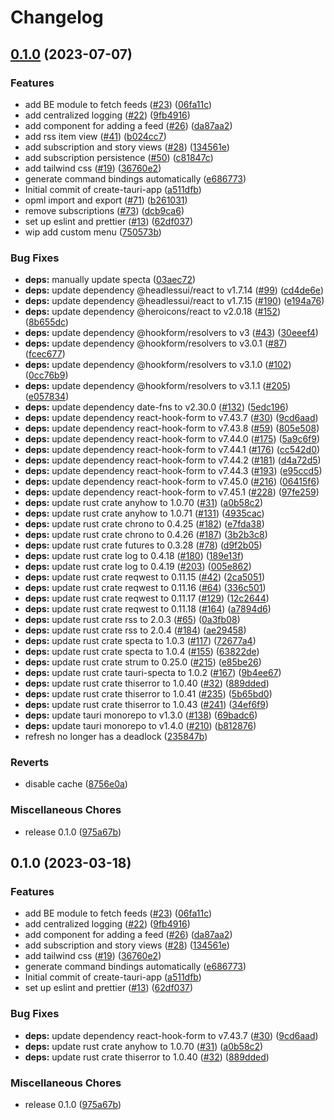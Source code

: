 # Changelog

## [0.1.0](https://github.com/iMobs/crab-reader/compare/crab-reader-v0.1.0...crab-reader-v0.1.0) (2023-07-07)


### Features

* add BE module to fetch feeds ([#23](https://github.com/iMobs/crab-reader/issues/23)) ([06fa11c](https://github.com/iMobs/crab-reader/commit/06fa11c7c96caf2f4f41d048213a9e9c4bc13e38))
* add centralized logging ([#22](https://github.com/iMobs/crab-reader/issues/22)) ([9fb4916](https://github.com/iMobs/crab-reader/commit/9fb49164b0eed3e7aa09d7286635229f3c407be1))
* add component for adding a feed ([#26](https://github.com/iMobs/crab-reader/issues/26)) ([da87aa2](https://github.com/iMobs/crab-reader/commit/da87aa239dbf23c9b0e72a7555da77be5b90686e))
* add rss item view ([#41](https://github.com/iMobs/crab-reader/issues/41)) ([b024cc7](https://github.com/iMobs/crab-reader/commit/b024cc799a5bec2563e2f797777f3f1b83913938))
* add subscription and story views ([#28](https://github.com/iMobs/crab-reader/issues/28)) ([134561e](https://github.com/iMobs/crab-reader/commit/134561ed1f1bb8607837e144835ff53db2daee0d))
* add subscription persistence ([#50](https://github.com/iMobs/crab-reader/issues/50)) ([c81847c](https://github.com/iMobs/crab-reader/commit/c81847c37447e806c24cce47aff448d1170450de))
* add tailwind css ([#19](https://github.com/iMobs/crab-reader/issues/19)) ([36760e2](https://github.com/iMobs/crab-reader/commit/36760e2922fd424c74519a2fcecb6a8e725fb962))
* generate command bindings automatically ([e686773](https://github.com/iMobs/crab-reader/commit/e686773700ebf57b263706077101a7c63bc13bfc))
* Initial commit of create-tauri-app ([a511dfb](https://github.com/iMobs/crab-reader/commit/a511dfb3384ea57fd8114131ae8a38f5e6f7a24d))
* opml import and export ([#71](https://github.com/iMobs/crab-reader/issues/71)) ([b261031](https://github.com/iMobs/crab-reader/commit/b26103180867574d76c0760d02b2fd47d44b9b69))
* remove subscriptions ([#73](https://github.com/iMobs/crab-reader/issues/73)) ([dcb9ca6](https://github.com/iMobs/crab-reader/commit/dcb9ca67d7a4f9e160d1d8890e0a5cb2f29820f0))
* set up eslint and prettier ([#13](https://github.com/iMobs/crab-reader/issues/13)) ([62df037](https://github.com/iMobs/crab-reader/commit/62df03767484cc0b154a4cab275af937001cdf5d))
* wip add custom menu ([750573b](https://github.com/iMobs/crab-reader/commit/750573b430924105761d9bbf631014840b0d01b3))


### Bug Fixes

* **deps:** manually update specta ([03aec72](https://github.com/iMobs/crab-reader/commit/03aec72e6180c54f840895cee6012cebbc48bcf2))
* **deps:** update dependency @headlessui/react to v1.7.14 ([#99](https://github.com/iMobs/crab-reader/issues/99)) ([cd4de6e](https://github.com/iMobs/crab-reader/commit/cd4de6e7bef15b94e51cc62e583923089fa4513a))
* **deps:** update dependency @headlessui/react to v1.7.15 ([#190](https://github.com/iMobs/crab-reader/issues/190)) ([e194a76](https://github.com/iMobs/crab-reader/commit/e194a7689c2a260e8065dd440b96b1553492b7e2))
* **deps:** update dependency @heroicons/react to v2.0.18 ([#152](https://github.com/iMobs/crab-reader/issues/152)) ([8b655dc](https://github.com/iMobs/crab-reader/commit/8b655dcb847b3ece79e7f8f634605d622a7956b9))
* **deps:** update dependency @hookform/resolvers to v3 ([#43](https://github.com/iMobs/crab-reader/issues/43)) ([30eeef4](https://github.com/iMobs/crab-reader/commit/30eeef47eb5c379174e8dc1de3362f5fdb8be30f))
* **deps:** update dependency @hookform/resolvers to v3.0.1 ([#87](https://github.com/iMobs/crab-reader/issues/87)) ([fcec677](https://github.com/iMobs/crab-reader/commit/fcec677a2f580ab5e1847e9a41de9f2d68b1cf80))
* **deps:** update dependency @hookform/resolvers to v3.1.0 ([#102](https://github.com/iMobs/crab-reader/issues/102)) ([0cc76b9](https://github.com/iMobs/crab-reader/commit/0cc76b9984d9dc3f2ca9c959059bf46df087afb4))
* **deps:** update dependency @hookform/resolvers to v3.1.1 ([#205](https://github.com/iMobs/crab-reader/issues/205)) ([e057834](https://github.com/iMobs/crab-reader/commit/e057834ee2290a6ba9c2509d2aa98f31368bad88))
* **deps:** update dependency date-fns to v2.30.0 ([#132](https://github.com/iMobs/crab-reader/issues/132)) ([5edc196](https://github.com/iMobs/crab-reader/commit/5edc196a9d2bb431ca43744653ed3043a287ea23))
* **deps:** update dependency react-hook-form to v7.43.7 ([#30](https://github.com/iMobs/crab-reader/issues/30)) ([9cd6aad](https://github.com/iMobs/crab-reader/commit/9cd6aadbb550e1487bf5cad7fcfdeaa793aafe5b))
* **deps:** update dependency react-hook-form to v7.43.8 ([#59](https://github.com/iMobs/crab-reader/issues/59)) ([805e508](https://github.com/iMobs/crab-reader/commit/805e508189f1aa01ce1cb083f62a47bc67d8d36d))
* **deps:** update dependency react-hook-form to v7.44.0 ([#175](https://github.com/iMobs/crab-reader/issues/175)) ([5a9c6f9](https://github.com/iMobs/crab-reader/commit/5a9c6f9e3e8bd41d9f2596412a5a70ff345719ed))
* **deps:** update dependency react-hook-form to v7.44.1 ([#176](https://github.com/iMobs/crab-reader/issues/176)) ([cc542d0](https://github.com/iMobs/crab-reader/commit/cc542d02f2f749fe68945d5bbf6a91079b3f3752))
* **deps:** update dependency react-hook-form to v7.44.2 ([#181](https://github.com/iMobs/crab-reader/issues/181)) ([d4a72d5](https://github.com/iMobs/crab-reader/commit/d4a72d5e20c38ba3f98ddfcac61e50be631bddbe))
* **deps:** update dependency react-hook-form to v7.44.3 ([#193](https://github.com/iMobs/crab-reader/issues/193)) ([e95ccd5](https://github.com/iMobs/crab-reader/commit/e95ccd5a349cb0554f2d9fab8ad12bf7e2c5666a))
* **deps:** update dependency react-hook-form to v7.45.0 ([#216](https://github.com/iMobs/crab-reader/issues/216)) ([06415f6](https://github.com/iMobs/crab-reader/commit/06415f6d3d350c605e449f7f2d0d8d1cb36d14eb))
* **deps:** update dependency react-hook-form to v7.45.1 ([#228](https://github.com/iMobs/crab-reader/issues/228)) ([97fe259](https://github.com/iMobs/crab-reader/commit/97fe259ea71b1e2c4004a9504d996b64dd7d5f62))
* **deps:** update rust crate anyhow to 1.0.70 ([#31](https://github.com/iMobs/crab-reader/issues/31)) ([a0b58c2](https://github.com/iMobs/crab-reader/commit/a0b58c2cd275cc9b4b5d66dbbf3d89a41049d28a))
* **deps:** update rust crate anyhow to 1.0.71 ([#131](https://github.com/iMobs/crab-reader/issues/131)) ([4935cac](https://github.com/iMobs/crab-reader/commit/4935caccc1dd3a119f902386ce9c7df4f89589bc))
* **deps:** update rust crate chrono to 0.4.25 ([#182](https://github.com/iMobs/crab-reader/issues/182)) ([e7fda38](https://github.com/iMobs/crab-reader/commit/e7fda384658ff44b3dee733f81930d9a6eafeafb))
* **deps:** update rust crate chrono to 0.4.26 ([#187](https://github.com/iMobs/crab-reader/issues/187)) ([3b2b3c8](https://github.com/iMobs/crab-reader/commit/3b2b3c8d21461b32aa2672ece139a5cb448f7d78))
* **deps:** update rust crate futures to 0.3.28 ([#78](https://github.com/iMobs/crab-reader/issues/78)) ([d9f2b05](https://github.com/iMobs/crab-reader/commit/d9f2b05f9835383abd883b8b917a686fe1507bee))
* **deps:** update rust crate log to 0.4.18 ([#180](https://github.com/iMobs/crab-reader/issues/180)) ([189e13f](https://github.com/iMobs/crab-reader/commit/189e13f72d10b05634ac59cccd72c20d2e57eac2))
* **deps:** update rust crate log to 0.4.19 ([#203](https://github.com/iMobs/crab-reader/issues/203)) ([005e862](https://github.com/iMobs/crab-reader/commit/005e862270b2eb427589b9772c4faaad40ac0578))
* **deps:** update rust crate reqwest to 0.11.15 ([#42](https://github.com/iMobs/crab-reader/issues/42)) ([2ca5051](https://github.com/iMobs/crab-reader/commit/2ca5051cd3ab8cd8ee922ac8d64a7808373d5af5))
* **deps:** update rust crate reqwest to 0.11.16 ([#64](https://github.com/iMobs/crab-reader/issues/64)) ([336c501](https://github.com/iMobs/crab-reader/commit/336c501752e18e9dcb0686cb7e52e77abbde906a))
* **deps:** update rust crate reqwest to 0.11.17 ([#129](https://github.com/iMobs/crab-reader/issues/129)) ([12c2644](https://github.com/iMobs/crab-reader/commit/12c264462f880fffe23a8f4b5e3bc2153a459727))
* **deps:** update rust crate reqwest to 0.11.18 ([#164](https://github.com/iMobs/crab-reader/issues/164)) ([a7894d6](https://github.com/iMobs/crab-reader/commit/a7894d60d918931431aa48725236a67db485e491))
* **deps:** update rust crate rss to 2.0.3 ([#65](https://github.com/iMobs/crab-reader/issues/65)) ([0a3fb08](https://github.com/iMobs/crab-reader/commit/0a3fb08b1befae2774aff62d8a8e5a28e17d3b03))
* **deps:** update rust crate rss to 2.0.4 ([#184](https://github.com/iMobs/crab-reader/issues/184)) ([ae29458](https://github.com/iMobs/crab-reader/commit/ae2945874bd017e83cda3be326eefb8524d836f8))
* **deps:** update rust crate specta to 1.0.3 ([#117](https://github.com/iMobs/crab-reader/issues/117)) ([72677a4](https://github.com/iMobs/crab-reader/commit/72677a43550ded68649bd39c8084942d3ba66ef9))
* **deps:** update rust crate specta to 1.0.4 ([#155](https://github.com/iMobs/crab-reader/issues/155)) ([63822de](https://github.com/iMobs/crab-reader/commit/63822de01da059d3f52220020f6c3ab6d6d14502))
* **deps:** update rust crate strum to 0.25.0 ([#215](https://github.com/iMobs/crab-reader/issues/215)) ([e85be26](https://github.com/iMobs/crab-reader/commit/e85be26dfeef9e87499c21ee89aa763eb98502a7))
* **deps:** update rust crate tauri-specta to 1.0.2 ([#167](https://github.com/iMobs/crab-reader/issues/167)) ([9b4ee67](https://github.com/iMobs/crab-reader/commit/9b4ee679be59d93c5ac18d767fb780b4b3ea0441))
* **deps:** update rust crate thiserror to 1.0.40 ([#32](https://github.com/iMobs/crab-reader/issues/32)) ([889dded](https://github.com/iMobs/crab-reader/commit/889dded3e7351e3feef6b7442ab9991e0c4c866d))
* **deps:** update rust crate thiserror to 1.0.41 ([#235](https://github.com/iMobs/crab-reader/issues/235)) ([5b65bd0](https://github.com/iMobs/crab-reader/commit/5b65bd0f03908e0bb3074a522e38e358e392fc87))
* **deps:** update rust crate thiserror to 1.0.43 ([#241](https://github.com/iMobs/crab-reader/issues/241)) ([34ef6f9](https://github.com/iMobs/crab-reader/commit/34ef6f93207882a45b327e9a31bdb4d1451af9d5))
* **deps:** update tauri monorepo to v1.3.0 ([#138](https://github.com/iMobs/crab-reader/issues/138)) ([69badc6](https://github.com/iMobs/crab-reader/commit/69badc63e5487094d92d8306d8fb8bf5ecc7d933))
* **deps:** update tauri monorepo to v1.4.0 ([#210](https://github.com/iMobs/crab-reader/issues/210)) ([b812876](https://github.com/iMobs/crab-reader/commit/b812876d02d7e841de6d0ab5ef8bae2419f74e99))
* refresh no longer has a deadlock ([235847b](https://github.com/iMobs/crab-reader/commit/235847bd7c6771b16a9a55993459a384886b96cb))


### Reverts

* disable cache ([8756e0a](https://github.com/iMobs/crab-reader/commit/8756e0a469d57eca826126b2786f88301b9f1695))


### Miscellaneous Chores

* release 0.1.0 ([975a67b](https://github.com/iMobs/crab-reader/commit/975a67b74589b22840b4b835563789f26079ab18))

## 0.1.0 (2023-03-18)


### Features

* add BE module to fetch feeds ([#23](https://github.com/iMobs/crab-reader/issues/23)) ([06fa11c](https://github.com/iMobs/crab-reader/commit/06fa11c7c96caf2f4f41d048213a9e9c4bc13e38))
* add centralized logging ([#22](https://github.com/iMobs/crab-reader/issues/22)) ([9fb4916](https://github.com/iMobs/crab-reader/commit/9fb49164b0eed3e7aa09d7286635229f3c407be1))
* add component for adding a feed ([#26](https://github.com/iMobs/crab-reader/issues/26)) ([da87aa2](https://github.com/iMobs/crab-reader/commit/da87aa239dbf23c9b0e72a7555da77be5b90686e))
* add subscription and story views ([#28](https://github.com/iMobs/crab-reader/issues/28)) ([134561e](https://github.com/iMobs/crab-reader/commit/134561ed1f1bb8607837e144835ff53db2daee0d))
* add tailwind css ([#19](https://github.com/iMobs/crab-reader/issues/19)) ([36760e2](https://github.com/iMobs/crab-reader/commit/36760e2922fd424c74519a2fcecb6a8e725fb962))
* generate command bindings automatically ([e686773](https://github.com/iMobs/crab-reader/commit/e686773700ebf57b263706077101a7c63bc13bfc))
* Initial commit of create-tauri-app ([a511dfb](https://github.com/iMobs/crab-reader/commit/a511dfb3384ea57fd8114131ae8a38f5e6f7a24d))
* set up eslint and prettier ([#13](https://github.com/iMobs/crab-reader/issues/13)) ([62df037](https://github.com/iMobs/crab-reader/commit/62df03767484cc0b154a4cab275af937001cdf5d))


### Bug Fixes

* **deps:** update dependency react-hook-form to v7.43.7 ([#30](https://github.com/iMobs/crab-reader/issues/30)) ([9cd6aad](https://github.com/iMobs/crab-reader/commit/9cd6aadbb550e1487bf5cad7fcfdeaa793aafe5b))
* **deps:** update rust crate anyhow to 1.0.70 ([#31](https://github.com/iMobs/crab-reader/issues/31)) ([a0b58c2](https://github.com/iMobs/crab-reader/commit/a0b58c2cd275cc9b4b5d66dbbf3d89a41049d28a))
* **deps:** update rust crate thiserror to 1.0.40 ([#32](https://github.com/iMobs/crab-reader/issues/32)) ([889dded](https://github.com/iMobs/crab-reader/commit/889dded3e7351e3feef6b7442ab9991e0c4c866d))


### Miscellaneous Chores

* release 0.1.0 ([975a67b](https://github.com/iMobs/crab-reader/commit/975a67b74589b22840b4b835563789f26079ab18))
